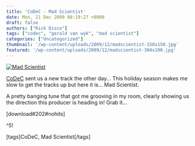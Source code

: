 ```yaml
---
title: 'CoDeC - Mad Scientist'
date: Mon, 21 Dec 2009 08:19:27 +0000
draft: false
authors: ["Rick Disco"]
tags: ["codec", "gerald van wyk", "mad scientist"]
categories: ["Uncategorized"]
thumbnail: '/wp-content/uploads/2009/12/madscientist-150x150.jpg'
featured: '/wp-content/uploads/2009/12/madscientist-304x190.jpg'
---
```


[![Mad Scientist](/wp-content/uploads/2009/12/madscientist.jpg "Mad Scientist")](/wp-content/uploads/2009/12/madscientist.jpg)

[CoDeC](/artists/codec "CoDeC") sent us a new track the other day... This holiday season makes me slow to get the tracks up but here it is... Mad Scientist.

A pretty banging tune that got me grooving in my room, clearly showing us the direction this producer is heading in! Grab it...

\[download#202#nohits\]

^5!

\[tags\]CoDeC, Mad Scientist\[/tags\]